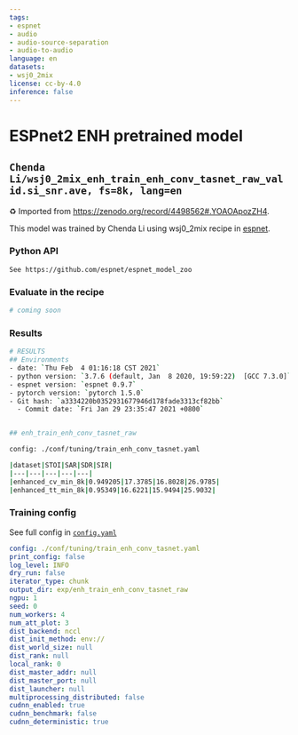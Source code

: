 ```yaml
---
tags:
- espnet
- audio
- audio-source-separation
- audio-to-audio
language: en
datasets:
- wsj0_2mix
license: cc-by-4.0
inference: false
---
```


# ESPnet2 ENH pretrained model

## `Chenda Li/wsj0_2mix_enh_train_enh_conv_tasnet_raw_valid.si_snr.ave, fs=8k, lang=en`

♻️ Imported from <https://zenodo.org/record/4498562#.YOAOApozZH4>.

This model was trained by Chenda Li using wsj0_2mix recipe in [espnet](https://github.com/espnet/espnet/).

### Python API

```text
See https://github.com/espnet/espnet_model_zoo
```

### Evaluate in the recipe

```python
# coming soon
```

### Results

```bash
# RESULTS
## Environments
- date: `Thu Feb  4 01:16:18 CST 2021`
- python version: `3.7.6 (default, Jan  8 2020, 19:59:22)  [GCC 7.3.0]`
- espnet version: `espnet 0.9.7`
- pytorch version: `pytorch 1.5.0`
- Git hash: `a3334220b0352931677946d178fade3313cf82bb`
  - Commit date: `Fri Jan 29 23:35:47 2021 +0800`


## enh_train_enh_conv_tasnet_raw

config: ./conf/tuning/train_enh_conv_tasnet.yaml

|dataset|STOI|SAR|SDR|SIR|
|---|---|---|---|---|
|enhanced_cv_min_8k|0.949205|17.3785|16.8028|26.9785|
|enhanced_tt_min_8k|0.95349|16.6221|15.9494|25.9032|
```

### Training config

See full config in [`config.yaml`](./exp/enh_train_enh_conv_tasnet_raw/config.yaml)

```yaml
config: ./conf/tuning/train_enh_conv_tasnet.yaml
print_config: false
log_level: INFO
dry_run: false
iterator_type: chunk
output_dir: exp/enh_train_enh_conv_tasnet_raw
ngpu: 1
seed: 0
num_workers: 4
num_att_plot: 3
dist_backend: nccl
dist_init_method: env://
dist_world_size: null
dist_rank: null
local_rank: 0
dist_master_addr: null
dist_master_port: null
dist_launcher: null
multiprocessing_distributed: false
cudnn_enabled: true
cudnn_benchmark: false
cudnn_deterministic: true
```
